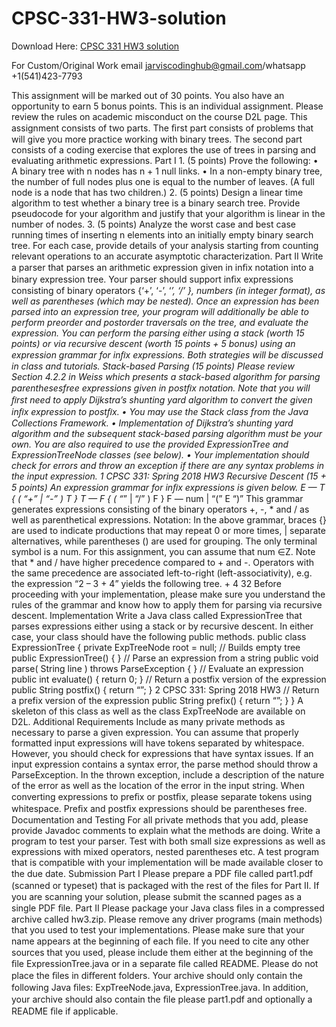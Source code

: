 # CPSC-331-HW3-solution

Download Here: [CPSC 331 HW3 solution](https://jarviscodinghub.com/assignment/cpsc-331-hw3-solution/)

For Custom/Original Work email jarviscodinghub@gmail.com/whatsapp +1(541)423-7793

This assignment will be marked out of 30 points. You also have an opportunity to earn 5 bonus points. This is an individual assignment. Please review the rules on academic misconduct on the course D2L page. This assignment consists of two parts. The ﬁrst part consists of problems that will give you more practice working with binary trees. The second part consists of a coding exercise that explores the use of trees in parsing and evaluating arithmetic expressions. Part I 1. (5 points) Prove the following: • A binary tree with n nodes has n + 1 null links. • In a non-empty binary tree, the number of full nodes plus one is equal to the number of leaves. (A full node is a node that has two children.)
2. (5 points) Design a linear time algorithm to test whether a binary tree is a binary search tree. Provide pseudocode for your algorithm and justify that your algorithm is linear in the number of nodes.
3. (5 points) Analyze the worst case and best case running times of inserting n elements into an initially empty binary search tree. For each case, provide details of your analysis starting from counting relevant operations to an accurate asymptotic characterization.
Part II Write a parser that parses an arithmetic expression given in inﬁx notation into a binary expression tree. Your parser should support inﬁx expressions consisting of binary operators {‘+’, ‘-’, ‘*’, ‘/’ }, numbers (in integer format), as well as parentheses (which may be nested). Once an expression has been parsed into an expression tree, your program will additionally be able to perform preorder and postorder traversals on the tree, and evaluate the expression. You can perform the parsing either using a stack (worth 15 points) or via recursive descent (worth 15 points + 5 bonus) using an expression grammar for inﬁx expressions. Both strategies will be discussed in class and tutorials. Stack-based Parsing (15 points) Please review Section 4.2.2 in Weiss which presents a stack-based algorithm for parsing parenthesesfree expressions given in postﬁx notation. Note that you will ﬁrst need to apply Dijkstra’s shunting yard algorithm to convert the given inﬁx expression to postﬁx. • You may use the Stack class from the Java Collections Framework. • Implementation of Dijkstra’s shunting yard algorithm and the subsequent stack-based parsing algorithm must be your own. You are also required to use the provided ExpressionTree and ExpressionTreeNode classes (see below). • Your implementation should check for errors and throw an exception if there are any syntax problems in the input expression.
1
CPSC 331: Spring 2018 HW3
Recursive Descent (15 + 5 points) An expression grammar for inﬁx expressions is given below. E — T { ( “+” | “-” ) T } T — F { ( “*” | “/” ) F } F — num | “(” E “)”
This grammar generates expressions consisting of the binary operators +, -, * and / as well as parenthetical expressions. Notation: In the above grammar, braces {} are used to indicate productions that may repeat 0 or more times, | separate alternatives, while parentheses () are used for grouping. The only terminal symbol is a num. For this assignment, you can assume that num ∈Z. Note that * and / have higher precedence compared to + and -. Operators with the same precedence are associated left-to-right (left-associativity), e.g. the expression “2 – 3 + 4” yields the following tree. +
4
32 Before proceeding with your implementation, please make sure you understand the rules of the grammar and know how to apply them for parsing via recursive descent. Implementation Write a Java class called ExpressionTree that parses expressions either using a stack or by recursive descent. In either case, your class should have the following public methods.
public class ExpressionTree {
private ExpTreeNode root = null;
// Builds empty tree public ExpressionTree() { }
// Parse an expression from a string public void parse( String line ) throws ParseException { }
// Evaluate an expression public int evaluate() { return 0; }
// Return a postfix version of the expression public String postfix() { return “”; }
2
CPSC 331: Spring 2018 HW3
// Return a prefix version of the expression public String prefix() { return “”; }
}
A skeleton of this class as well as the class ExpTreeNode are available on D2L. Additional Requirements Include as many private methods as necessary to parse a given expression. You can assume that properly formatted input expressions will have tokens separated by whitespace. However, you should check for expressions that have syntax issues. If an input expression contains a syntax error, the parse method should throw a ParseException. In the thrown exception, include a description of the nature of the error as well as the location of the error in the input string. When converting expressions to preﬁx or postﬁx, please separate tokens using whitespace. Preﬁx and postﬁx expressions should be parentheses free. Documentation and Testing For all private methods that you add, please provide Javadoc comments to explain what the methods are doing. Write a program to test your parser. Test with both small size expressions as well as expressions with mixed operators, nested parentheses etc. A test program that is compatible with your implementation will be made available closer to the due date. Submission Part I Please prepare a PDF ﬁle called part1.pdf (scanned or typeset) that is packaged with the rest of the ﬁles for Part II. If you are scanning your solution, please submit the scanned pages as a single PDF ﬁle. Part II Please package your Java class ﬁles in a compressed archive called hw3.zip. Please remove any driver programs (main methods) that you used to test your implementations. Please make sure that your name appears at the beginning of each ﬁle. If you need to cite any other sources that you used, please include them either at the beginning of the ﬁle ExpressionTree.java or in a separate ﬁle called README. Please do not place the ﬁles in diﬀerent folders. Your archive should only contain the following Java ﬁles: ExpTreeNode.java, ExpressionTree.java. In addition, your archive should also contain the ﬁle please part1.pdf and optionally a README ﬁle if applicable.
